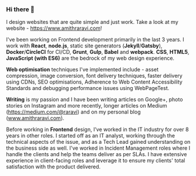 ### Hi there 👋

<!--
**raravi/raravi** is a ✨ _special_ ✨ repository because its `README.md` (this file) appears on your GitHub profile.

Here are some ideas to get you started:

- 🔭 I’m currently working on ...
- 🌱 I’m currently learning ...
- 👯 I’m looking to collaborate on ...
- 🤔 I’m looking for help with ...
- 💬 Ask me about ...
- 📫 How to reach me: ...
- 😄 Pronouns: ...
- ⚡ Fun fact: ...
-->

I design websites that are quite simple and just work. Take a look at my website - https://www.amithraravi.com!

I've been working on Frontend development primarily in the last 3 years. I work with **React**, **node.js**, static site generators (**Jekyll**/**Gatsby**), **Docker**/**CircleCI** for CI/CD, **Grunt**, **Gulp**, **Babel** and **webpack**. **CSS**, **HTML5**, **JavaScript (with ES6)** are the bedrock of my web design experience.

**Web optimisation** techniques I've implemented include - asset compression, image conversion, font delivery techniques, faster delivery using CDNs, SEO optimisations, Adherence to Web Content Accessibility Standards and debugging performance issues using WebPageTest.

**Writing** is my passion and I have been writing articles on Google+, photo stories on Instagram and more recently, longer articles on Medium (https://medium.com/@raravi) and on my personal blog (www.amithraravi.com).

Before working in **Frontend** design, I’ve worked in the IT industry for over 8 years in other roles. I started off as an IT analyst, working through the technical aspects of the issue, and as a Tech Lead gained understanding on the business side as well. I've worked in Incident Management roles where I handle the clients and help the teams deliver as per SLAs. I have extensive experience in client-facing roles and leverage it to ensure my clients' total satisfaction with the product delivered.
